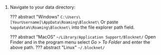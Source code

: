 1. Navigate to your data directory:

	??? abstract "Windows"
		```
		C:\Users\[YourUsername]\AppData\Roaming\Blocknet\
		```
		Or paste `%appdata%\Roaming\Blocknet\` into the file explorer path field.

	??? abstract "MacOS"
		```
		~/Library/Application Support/Blocknet/
		```
		Open Finder and in the program menu select *Go* > *To Folder* and enter the above path.
	??? abstract "Linux"
		```
		~/.blocknet/
		```